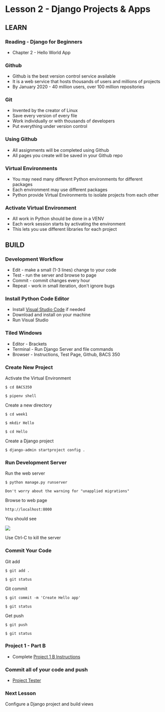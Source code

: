 # Lesson 2 - Django Projects & Apps

## LEARN


### Reading - Django for Beginners
* Chapter 2 - Hello World App


### Github
* Github is the best version control service available
* It is a web service that hosts thousands of users and millions of projects
* By January 2020 - 40 million users, over 100 million repositories


### Git
* Invented by the creator of Linux
* Save every version of every file
* Work individually or with thousands of developers
* Put everything under version control


### Using Github
* All assignments will be completed using Github
* All pages you create will be saved in your Github repo


### Virtual Environments
* You may need many different Python environments for different packages
* Each environment may use different packages
* Python provide Virtual Environments to isolate projects from each other


### Activate Virtual Environment
* All work in Python should be done in a VENV
* Each work session starts by activating the environment
* This lets you use different libraries for each project


## BUILD

### Development Workflow
* Edit - make a small (1-3 lines) change to your code
* Test - run the server and browse to page
* Commit - commit changes every hour
* Repeat - work in small iteration, don't ignore bugs


### Install Python Code Editor
* Install <a target="_blank" href="https://code.visualstudio.com">
Visual Studio Code</a>
if needed
* Download and install on your machine
* Run Visual Studio


### Tiled Windows
* Editor - Brackets
* Terminal - Run Django Server and file commands
* Browser - Instructions, Test Page, Github, BACS 350


### Create New Project

Activate the Virtual Environment

    $ cd BACS350

    $ pipenv shell

Create a new directory

    $ cd week1

    $ mkdir Hello

    $ cd Hello

Create a Django project

    $ django-admin startproject config .


### Run Development Server

Run the web server

    $ python manage.py runserver

    Don't worry about the warning for "unapplied migrations"

Browse to web page

    http://localhost:8000

You should see

![](img/django_installed.png)

Use Ctrl-C to kill the server


### Commit Your Code

Git add

    $ git add .

    $ git status

Git commit

    $ git commit -m 'Create Hello app' 

    $ git status

Get push

    $ git push

    $ git status


### Project 1 - Part B
* Complete [Project 1 B Instructions](/course/bacs350/project/01b)


### Commit all of your code and push
* [Project Tester](/student/bacs350/test)


### Next Lesson

Configure a Django project and build views


